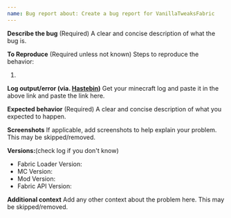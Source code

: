 ```yaml
---
name: Bug report about: Create a bug report for VanillaTweaksFabric
---
```


**Describe the bug** (Required)
A clear and concise description of what the bug is.

**To Reproduce** (Required unless not known)
Steps to reproduce the behavior:

1.

**Log output/error (via. [Hastebin](http://hastebin.com/))**
Get your minecraft log and paste it in the above link and paste the link here.

**Expected behavior** (Required)
A clear and concise description of what you expected to happen.

**Screenshots**
If applicable, add screenshots to help explain your problem. This may be skipped/removed.

**Versions:**(check log if you don't know)

- Fabric Loader Version:
- MC Version:
- Mod Version:
- Fabric API Version:

**Additional context**
Add any other context about the problem here. This may be skipped/removed.
